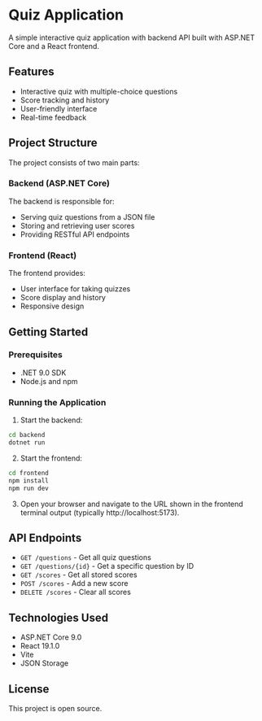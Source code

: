 # Quiz Application

A simple interactive quiz application with backend API built with ASP.NET Core and a React frontend.

## Features

- Interactive quiz with multiple-choice questions
- Score tracking and history
- User-friendly interface
- Real-time feedback

## Project Structure

The project consists of two main parts:

### Backend (ASP.NET Core)

The backend is responsible for:
- Serving quiz questions from a JSON file
- Storing and retrieving user scores
- Providing RESTful API endpoints

### Frontend (React)

The frontend provides:
- User interface for taking quizzes
- Score display and history
- Responsive design

## Getting Started

### Prerequisites

- .NET 9.0 SDK
- Node.js and npm

### Running the Application

1. Start the backend:

```bash
cd backend
dotnet run
```

2. Start the frontend:

```bash
cd frontend
npm install
npm run dev
```

3. Open your browser and navigate to the URL shown in the frontend terminal output (typically http://localhost:5173).

## API Endpoints

- `GET /questions` - Get all quiz questions
- `GET /questions/{id}` - Get a specific question by ID
- `GET /scores` - Get all stored scores
- `POST /scores` - Add a new score
- `DELETE /scores` - Clear all scores

## Technologies Used

- ASP.NET Core 9.0
- React 19.1.0
- Vite
- JSON Storage

## License

This project is open source.

